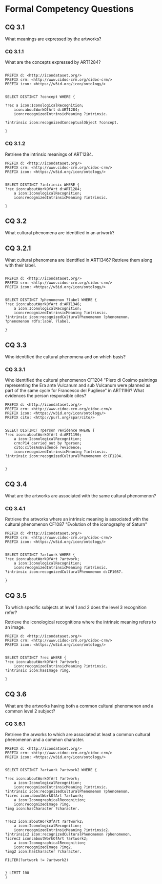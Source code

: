 # Formal Competency Questions

## CQ 3.1 
What meanings are expressed by the artworks?

### CQ 3.1.1

What are the concepts expressed by ART1284?

```SPARQL

PREFIX d: <http://icondataset.org/> 
PREFIX crm: <http://www.cidoc-crm.org/cidoc-crm/> 
PREFIX icon: <https://w3id.org/icon/ontology/> 


SELECT DISTINCT ?concept WHERE {

?rec a icon:IconologicalRecognition; 
    icon:aboutWorkOfArt d:ART1284;
    icon:recognizedIntrinsicMeaning ?intrinsic. 

?intrinsic icon:recognizedConceptualObject ?concept. 

} 

```
### CQ 3.1.2 
Retrieve the intrinsic meanings of ART1284.

```
PREFIX d: <http://icondataset.org/> 
PREFIX crm: <http://www.cidoc-crm.org/cidoc-crm/> 
PREFIX icon: <https://w3id.org/icon/ontology/> 


SELECT DISTINCT ?intrinsic WHERE {
?rec icon:aboutWorkOfArt d:ART1284;
    a icon:IconologicalRecognition;
    icon:recognizedIntrinsicMeaning ?intrinsic. 

}
```

## CQ 3.2 
What cultural phenomena are identified in an artwork?


## CQ 3.2.1 
What cultural phenomena are identified in ART1346? Retrieve them along with their label.

```SPARQL

PREFIX d: <http://icondataset.org/> 
PREFIX crm: <http://www.cidoc-crm.org/cidoc-crm/> 
PREFIX icon: <https://w3id.org/icon/ontology/> 


SELECT DISTINCT ?phenomenon ?label WHERE {
?rec icon:aboutWorkOfArt d:ART1346;
    a icon:IconologicalRecognition;
    icon:recognizedIntrinsicMeaning ?intrinsic. 
?intrinsic icon:recognizedCulturalPhenomenon ?phenomenon. 
?phenomenon rdfs:label ?label. 

}
```

## CQ 3.3 
Who identified the cultural phenomena and on which basis?


### CQ 3.3.1 
Who identified the cultural phenomenon CF1204 "Piero di Cosimo paintings representing
the Era ante Vulcanum and sub Vulcanum were planned as part of the same cycle for Francesco 
del Pugliese" in ART1196? What evidences the person responsible cites?

```SPARQL
PREFIX d: <http://icondataset.org/> 
PREFIX crm: <http://www.cidoc-crm.org/cidoc-crm/> 
PREFIX icon: <https://w3id.org/icon/ontology/> 
PREFIX cito: <http://purl.org/spar/cito/>


SELECT DISTINCT ?person ?evidence WHERE {
?rec icon:aboutWorkOfArt d:ART1196;
    a icon:IconologicalRecognition;
    crm:P14_carried_out_by ?person; 
    cito:citesAsEvidence ?evidence;
    icon:recognizedIntrinsicMeaning ?intrinsic. 
?intrinsic icon:recognizedCulturalPhenomenon d:CF1204. 


}
```
## CQ 3.4 
What are the artworks are associated with the same cultural phenomenon?

### CQ 3.4.1 
Retrieve the artworks where an intrinsic meaning is associated with the cultural phenomenon CF1087 "Evolution of the iconography of Saturn"

```SPARQL
PREFIX d: <http://icondataset.org/> 
PREFIX crm: <http://www.cidoc-crm.org/cidoc-crm/> 
PREFIX icon: <https://w3id.org/icon/ontology/> 


SELECT DISTINCT ?artwork WHERE {
?rec icon:aboutWorkOfArt ?artwork;
    a icon:IconologicalRecognition;
    icon:recognizedIntrinsicMeaning ?intrinsic. 
?intrinsic icon:recognizedCulturalPhenomenon d:CF1087. 

}
```
## CQ 3.5
To which specific subjects at level 1 and 2 does the level 3 recognition refer?

Retrieve the iconological recognitions where the intrinsic meaning refers to an image.

```SPARQL
PREFIX d: <http://icondataset.org/> 
PREFIX crm: <http://www.cidoc-crm.org/cidoc-crm/> 
PREFIX icon: <https://w3id.org/icon/ontology/> 


SELECT DISTINCT ?rec WHERE {
?rec icon:aboutWorkOfArt ?artwork;
    icon:recognizedIntrinsicMeaning ?intrinsic.
?intrinsic icon:hasImage ?img.

}
```

## CQ 3.6 
What are the artworks having both a common cultural phenomenon and a common level 2 subject?

### CQ 3.6.1
Retrieve the arworks to which are associated at least a common cultural phenomenon and a common character.

```SPARQL
PREFIX d: <http://icondataset.org/> 
PREFIX crm: <http://www.cidoc-crm.org/cidoc-crm/> 
PREFIX icon: <https://w3id.org/icon/ontology/> 


SELECT DISTINCT ?artwork ?artwork2 WHERE {

?rec icon:aboutWorkOfArt ?artwork;
    a icon:IconologicalRecognition;
    icon:recognizedIntrinsicMeaning ?intrinsic.
?intrinsic icon:recognizedCulturalPhenomenon ?phenomenon. 
?icrec icon:aboutWorkOfArt ?artwork;
    a icon:IconographicalRecognition;
    icon:recognizedImage ?img. 
?img icon:hasCharacter ?character. 


?rec2 icon:aboutWorkOfArt ?artwork2;
    a icon:IconologicalRecognition;
    icon:recognizedIntrinsicMeaning ?intrinsic2.
?intrinsic2 icon:recognizedCulturalPhenomenon ?phenomenon. 
?icrec2 icon:aboutWorkOfArt ?artwork2;
    a icon:IconographicalRecognition;
    icon:recognizedImage ?img2. 
?img2 icon:hasCharacter ?character. 

FILTER(?artwork != ?artwork2)


} LIMIT 100
}
```
